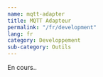 ```yaml
---
name: mqtt-adapter
title: MQTT Adapteur
permalink: "/fr/development"
lang: fr
category: Developpement
sub-category: Outils
---
```


En cours..